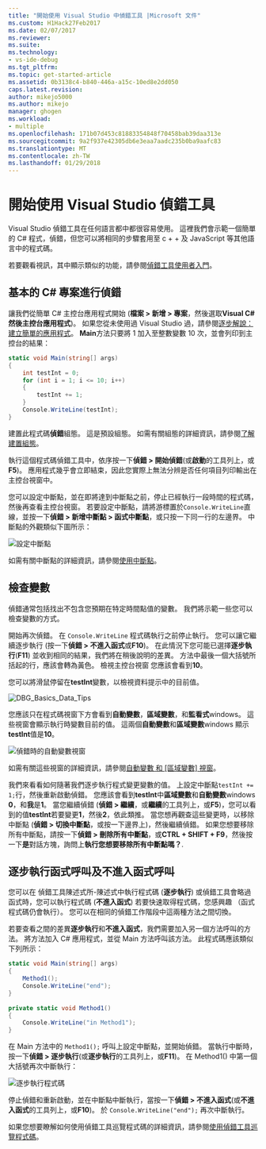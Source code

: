 ```yaml
---
title: "開始使用 Visual Studio 中偵錯工具 |Microsoft 文件"
ms.custom: H1Hack27Feb2017
ms.date: 02/07/2017
ms.reviewer: 
ms.suite: 
ms.technology:
- vs-ide-debug
ms.tgt_pltfrm: 
ms.topic: get-started-article
ms.assetid: 0b3138c4-b840-446a-a15c-10ed8e2dd050
caps.latest.revision: 
author: mikejo5000
ms.author: mikejo
manager: ghogen
ms.workload:
- multiple
ms.openlocfilehash: 171b07d453c81883354848f70458bab39daa313e
ms.sourcegitcommit: 9a2f937e42305db6e3eaa7aadc235b0ba9aafc83
ms.translationtype: MT
ms.contentlocale: zh-TW
ms.lasthandoff: 01/29/2018
---
```

# <a name="get-started-with-the-visual-studio-debugger"></a>開始使用 Visual Studio 偵錯工具
Visual Studio 偵錯工具在任何語言都中都很容易使用。 這裡我們會示範一個簡單的 C# 程式，偵錯，但您可以將相同的步驟套用至 c + + 及 JavaScript 等其他語言中的程式碼。

若要觀看視訊，其中顯示類似的功能，請參閱[偵錯工具使用者入門](https://www.youtube.com/watch?v=FtGCi5j30YU&list=PLReL099Y5nRfw6VNvzMkv0sabT2crbSpK&index=6)。
  
##  <a name="BKMK_Start_debugging_a_VS_project"></a>基本的 C# 專案進行偵錯  
 讓我們從簡單 C# 主控台應用程式開始 (**檔案 > 新增 > 專案**，然後選取**Visual C#**然後**主控台應用程式**)。 如果您從未使用過 Visual Studio 過，請參閱[逐步解說： 建立簡單的應用程式](../ide/walkthrough-create-a-simple-application-with-visual-csharp-or-visual-basic.md)。 **Main**方法只要將 1 加入至整數變數 10 次，並會列印到主控台的結果：  
  
```csharp  
static void Main(string[] args)  
{  
    int testInt = 0;  
    for (int i = 1; i <= 10; i++)  
    {  
        testInt += 1;  
    }  
    Console.WriteLine(testInt);  
}  
```  
  
 建置此程式碼**偵錯**組態。 這是預設組態。 如需有關組態的詳細資訊，請參閱[了解建置組態](../ide/understanding-build-configurations.md)。  
  
 執行這個程式碼偵錯工具中，依序按一下**偵錯 > 開始偵錯**(或**啟動**的工具列上，或**F5**)。 應用程式幾乎會立即結束，因此您實際上無法分辨是否任何項目列印輸出在主控台視窗中。  
  
 您可以設定中斷點，並在即將達到中斷點之前，停止已經執行一段時間的程式碼，然後再查看主控台視窗。 若要設定中斷點，請將游標置於`Console.WriteLine`直線，並按一下**偵錯 > 新增中斷點 > 函式中斷點**，或只按一下同一行的左邊界。 中斷點的外觀類似下圖所示：  
  
 ![設定中斷點](../debugger/media/getstartedbreakpoint.png "GetStartedBreakpoint")  
  
 如需有關中斷點的詳細資訊，請參閱[使用中斷點](../debugger/using-breakpoints.md)。  
  
##  <a name="BKMK_Inspect_Variables"></a>檢查變數  
 偵錯通常包括找出不包含您預期在特定時間點值的變數。 我們將示範一些您可以檢查變數的方式。  
  
 開始再次偵錯。 在 `Console.WriteLine` 程式碼執行之前停止執行。 您可以讓它繼續逐步執行 (按一下**偵錯 > 不進入函式**或**F10**)。 在此情況下您可能已選擇**逐步執行**(**F11**) 並收到相同的結果，我們將在稍後說明的差異。 方法中最後一個大括號所括起的行，應該會轉為黃色。 檢視主控台視窗 您應該會看到**10**。  
  
 您可以將滑鼠停留在**testInt**變數，以檢視資料提示中的目前值。  
  
 ![DBG&#95;Basics&#95;Data&#95;Tips](../debugger/media/dbg_basics_data_tips.png "DBG_Basics_Data_Tips")  
  
 您應該只在程式碼視窗下方會看到**自動變數**，**區域變數**，和**監看式**windows。 這些視窗會顯示執行時變數目前的值。 這兩個**自動變數**和**區域變數**windows 顯示**testInt**值是**10**。  
  
 ![偵錯時的自動變數視窗](../debugger/media/getstartedwindows.png "GetStartedWindows")  
  
 如需有關這些視窗的詳細資訊，請參閱[自動變數 和 [區域變數] 視窗](../debugger/autos-and-locals-windows.md)。  
  
 我們來看看如何隨著我們逐步執行程式變更變數的值。 上設定中斷點`testInt += 1;`行，然後重新啟動偵錯。 您應該會看到**testInt**中**區域變數**和**自動變數**windows **0**，和**我**是**1**。 當您繼續偵錯 (**偵錯 > 繼續**，或**繼續**的工具列上，或**F5**)，您可以看到的值**testInt**若要變更**1**，然後**2**，依此類推。 當您想再觀查這些變更時，以移除中斷點 (**偵錯 > 切換中斷點**，或按一下邊界上)，然後繼續偵錯。 如果您想要移除所有中斷點，請按一下**偵錯 > 刪除所有中斷點**，或**CTRL + SHIFT + F9**，然後按一下**是**對話方塊，詢問上**執行您想要移除所有中斷點嗎？**.  
  
## <a name="stepping-into-and-over-function-calls"></a>逐步執行函式呼叫及不進入函式呼叫  
 您可以在 偵錯工具陳述式所-陳述式中執行程式碼 (**逐步執行**) 或偵錯工具會略過函式時，您可以執行程式碼 (**不進入函式**) 若要快速取得程式碼，您感興趣 （函式程式碼仍會執行）。 您可以在相同的偵錯工作階段中這兩種方法之間切換。  
  
 若要查看之間的差異**逐步執行**和**不進入函式**，我們需要加入另一個方法呼叫的方法。 將方法加入 C# 應用程式，並從 Main 方法呼叫該方法。 此程式碼應該類似下列所示：  
  
```csharp  
static void Main(string[] args)  
{  
    Method1();  
    Console.WriteLine("end");  
}  
  
private static void Method1()  
{  
    Console.WriteLine("in Method1");  
}  
```  
  
 在 Main 方法中的 `Method1();` 呼叫上設定中斷點，並開始偵錯。 當執行中斷時，按一下**偵錯 > 逐步執行**(或**逐步執行**的工具列上，或**F11**)。 在 Method1() 中第一個大括號再次中斷執行：  
  
 ![逐步執行程式碼](../debugger/media/getstartedstepinto.png "GetStartedStepInto")  
  
 停止偵錯和重新啟動，並在中斷點中斷執行，當按一下**偵錯 > 不進入函式**(或**不進入函式**的工具列上，或**F10**)。 於 `Console.WriteLine("end");` 再次中斷執行。  
  
 如果您想要瞭解如何使用偵錯工具巡覽程式碼的詳細資訊，請參閱[使用偵錯工具巡覽程式碼](../debugger/navigating-through-code-with-the-debugger.md)。